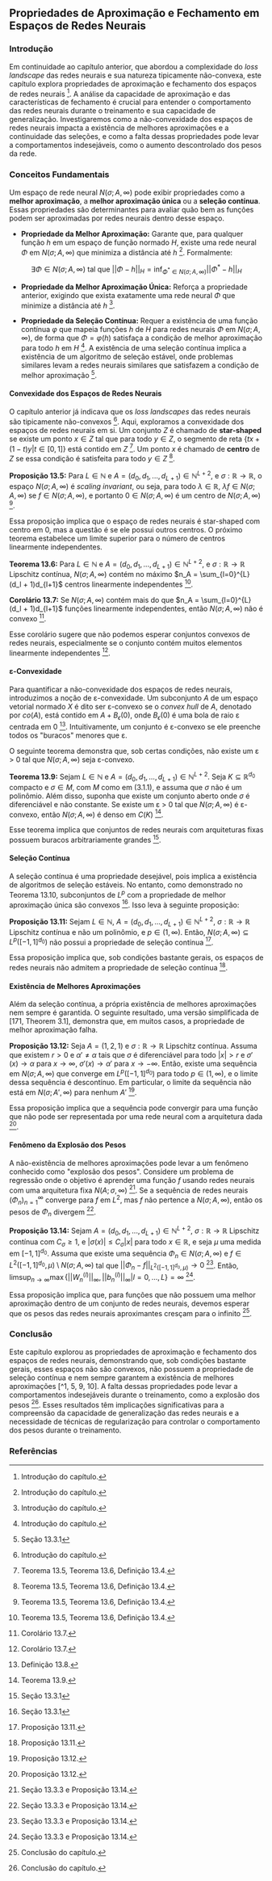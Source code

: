 ## Propriedades de Aproximação e Fechamento em Espaços de Redes Neurais

### Introdução
Em continuidade ao capítulo anterior, que abordou a complexidade do *loss landscape* das redes neurais e sua natureza tipicamente não-convexa, este capítulo explora propriedades de aproximação e fechamento dos espaços de redes neurais [^1]. A análise da capacidade de aproximação e das características de fechamento é crucial para entender o comportamento das redes neurais durante o treinamento e sua capacidade de generalização. Investigaremos como a não-convexidade dos espaços de redes neurais impacta a existência de melhores aproximações e a continuidade das seleções, e como a falta dessas propriedades pode levar a comportamentos indesejáveis, como o aumento descontrolado dos pesos da rede.

### Conceitos Fundamentais
Um espaço de rede neural $N(\sigma; A, \infty)$ pode exibir propriedades como a **melhor aproximação**, a **melhor aproximação única** ou a **seleção contínua**. Essas propriedades são determinantes para avaliar quão bem as funções podem ser aproximadas por redes neurais dentro desse espaço.

*   **Propriedade da Melhor Aproximação:** Garante que, para qualquer função $h$ em um espaço de função normado $H$, existe uma rede neural $\Phi$ em $N(\sigma; A, \infty)$ que minimiza a distância até $h$ [^1]. Formalmente:

$$
\exists \Phi \in N(\sigma; A, \infty) \text{ tal que } ||\Phi - h||_H = \inf_{\Phi^* \in N(\sigma; A, \infty)} ||\Phi^* - h||_H
$$

*   **Propriedade da Melhor Aproximação Única:** Reforça a propriedade anterior, exigindo que exista exatamente uma rede neural $\Phi$ que minimize a distância até $h$ [^1].

*   **Propriedade da Seleção Contínua:** Requer a existência de uma função contínua $\varphi$ que mapeia funções $h$ de $H$ para redes neurais $\Phi$ em $N(\sigma; A, \infty)$, de forma que $\Phi = \varphi(h)$ satisfaça a condição de melhor aproximação para todo $h$ em $H$ [^1]. A existência de uma seleção contínua implica a existência de um algoritmo de seleção estável, onde problemas similares levam a redes neurais similares que satisfazem a condição de melhor aproximação [^8].

#### Convexidade dos Espaços de Redes Neurais
O capítulo anterior já indicava que os *loss landscapes* das redes neurais são tipicamente não-convexos [^1]. Aqui, exploramos a convexidade dos espaços de redes neurais em si. Um conjunto $Z$ é chamado de **star-shaped** se existe um ponto $x \in Z$ tal que para todo $y \in Z$, o segmento de reta $\{tx + (1-t)y | t \in [0,1]\}$ está contido em $Z$ [^4]. Um ponto $x$ é chamado de **centro** de $Z$ se essa condição é satisfeita para todo $y \in Z$ [^4].

**Proposição 13.5:** Para $L \in \mathbb{N}$ e $A = (d_0, d_1, ..., d_{L+1}) \in \mathbb{N}^{L+2}$, e $\sigma: \mathbb{R} \rightarrow \mathbb{R}$, o espaço $N(\sigma; A, \infty)$ é *scaling invariant*, ou seja, para todo $\lambda \in \mathbb{R}$, $\lambda f \in N(\sigma; A, \infty)$ se $f \in N(\sigma; A, \infty)$, e portanto $0 \in N(\sigma; A, \infty)$ é um centro de $N(\sigma; A, \infty)$ [^4].

Essa proposição implica que o espaço de redes neurais é star-shaped com centro em 0, mas a questão é se ele possui outros centros. O próximo teorema estabelece um limite superior para o número de centros linearmente independentes.

**Teorema 13.6:** Para $L \in \mathbb{N}$ e $A = (d_0, d_1, ..., d_{L+1}) \in \mathbb{N}^{L+2}$, e $\sigma: \mathbb{R} \rightarrow \mathbb{R}$ Lipschitz contínua, $N(\sigma; A, \infty)$ contém no máximo $n_A = \sum_{l=0}^{L} (d_l + 1)d_{l+1}$ centros linearmente independentes [^4].

**Corolário 13.7:** Se $N(\sigma; A, \infty)$ contém mais do que $n_A = \sum_{l=0}^{L} (d_l + 1)d_{l+1}$ funções linearmente independentes, então $N(\sigma; A, \infty)$ não é convexo [^5].

Esse corolário sugere que não podemos esperar conjuntos convexos de redes neurais, especialmente se o conjunto contém muitos elementos linearmente independentes [^5].

#### ɛ-Convexidade
Para quantificar a não-convexidade dos espaços de redes neurais, introduzimos a noção de ɛ-convexidade. Um subconjunto $A$ de um espaço vetorial normado $X$ é dito ser ɛ-convexo se o *convex hull* de $A$, denotado por $co(A)$, está contido em $A + B_{\epsilon}(0)$, onde $B_{\epsilon}(0)$ é uma bola de raio ɛ centrada em 0 [^6]. Intuitivamente, um conjunto é ɛ-convexo se ele preenche todos os "buracos" menores que ɛ.

O seguinte teorema demonstra que, sob certas condições, não existe um ɛ > 0 tal que $N(\sigma; A, \infty)$ seja ɛ-convexo.

**Teorema 13.9:** Sejam $L \in \mathbb{N}$ e $A = (d_0, d_1, ..., d_{L+1}) \in \mathbb{N}^{L+2}$. Seja $K \subseteq \mathbb{R}^{d_0}$ compacto e $\sigma \in M$, com $M$ como em (3.1.1), e assuma que $\sigma$ não é um polinômio. Além disso, suponha que existe um conjunto aberto onde $\sigma$ é diferenciável e não constante. Se existe um ɛ > 0 tal que $N(\sigma; A, \infty)$ é ɛ-convexo, então $N(\sigma; A, \infty)$ é denso em $C(K)$ [^7].

Esse teorema implica que conjuntos de redes neurais com arquiteturas fixas possuem buracos arbitrariamente grandes [^8].

#### Seleção Contínua
A seleção contínua é uma propriedade desejável, pois implica a existência de algoritmos de seleção estáveis. No entanto, como demonstrado no Teorema 13.10, subconjuntos de $L^p$ com a propriedade de melhor aproximação única são convexos [^8]. Isso leva à seguinte proposição:

**Proposição 13.11:** Sejam $L \in \mathbb{N}$, $A = (d_0, d_1, ..., d_{L+1}) \in \mathbb{N}^{L+2}$, $\sigma: \mathbb{R} \rightarrow \mathbb{R}$ Lipschitz contínua e não um polinômio, e $p \in (1, \infty)$. Então, $N(\sigma; A, \infty) \subseteq L^p([-1,1]^{d_0})$ não possui a propriedade de seleção contínua [^9].

Essa proposição implica que, sob condições bastante gerais, os espaços de redes neurais não admitem a propriedade de seleção contínua [^9].

#### Existência de Melhores Aproximações
Além da seleção contínua, a própria existência de melhores aproximações nem sempre é garantida. O seguinte resultado, uma versão simplificada de [171, Theorem 3.1], demonstra que, em muitos casos, a propriedade de melhor aproximação falha.

**Proposição 13.12:** Seja $A = (1, 2, 1)$ e $\sigma: \mathbb{R} \rightarrow \mathbb{R}$ Lipschitz contínua. Assuma que existem $r > 0$ e $\alpha' \neq \alpha$ tais que $\sigma$ é diferenciável para todo $|x| > r$ e $\sigma'(x) \rightarrow \alpha$ para $x \rightarrow \infty$, $\sigma'(x) \rightarrow \alpha'$ para $x \rightarrow -\infty$. Então, existe uma sequência em $N(\sigma; A, \infty)$ que converge em $L^p([-1,1]^{d_0})$ para todo $p \in (1, \infty)$, e o limite dessa sequência é descontínuo. Em particular, o limite da sequência não está em $N(\sigma; A', \infty)$ para nenhum $A'$ [^10].

Essa proposição implica que a sequência pode convergir para uma função que não pode ser representada por uma rede neural com a arquitetura dada [^10].

#### Fenômeno da Explosão dos Pesos
A não-existência de melhores aproximações pode levar a um fenômeno conhecido como "explosão dos pesos". Considere um problema de regressão onde o objetivo é aprender uma função $f$ usando redes neurais com uma arquitetura fixa $N(A; \sigma, \infty)$ [^11]. Se a sequência de redes neurais $(\Phi_n)_{n=1}^{\infty}$ converge para $f$ em $L^2$, mas $f$ não pertence a $N(\sigma; A, \infty)$, então os pesos de $\Phi_n$ divergem [^11].

**Proposição 13.14:** Sejam $A = (d_0, d_1, ..., d_{L+1}) \in \mathbb{N}^{L+2}$, $\sigma: \mathbb{R} \rightarrow \mathbb{R}$ Lipschitz contínua com $C_\sigma \geq 1$, e $|\sigma(x)| \leq C_\sigma |x|$ para todo $x \in \mathbb{R}$, e seja $\mu$ uma medida em $[-1,1]^{d_0}$. Assuma que existe uma sequência $\Phi_n \in N(\sigma; A, \infty)$ e $f \in L^2([-1,1]^{d_0}, \mu) \setminus N(\sigma; A, \infty)$ tal que $||\Phi_n - f||_{L^2([-1,1]^{d_0}, \mu)} \rightarrow 0$ [^11]. Então, $\limsup_{n \rightarrow \infty} \max\{||W_n^{(l)}||_\infty, ||b_n^{(l)}||_\infty | l = 0, ..., L\} = \infty$ [^11].

Essa proposição implica que, para funções que não possuem uma melhor aproximação dentro de um conjunto de redes neurais, devemos esperar que os pesos das redes neurais aproximantes cresçam para o infinito [^12].

### Conclusão
Este capítulo explorou as propriedades de aproximação e fechamento dos espaços de redes neurais, demonstrando que, sob condições bastante gerais, esses espaços não são convexos, não possuem a propriedade de seleção contínua e nem sempre garantem a existência de melhores aproximações [^1, 5, 9, 10]. A falta dessas propriedades pode levar a comportamentos indesejáveis durante o treinamento, como a explosão dos pesos [^12]. Esses resultados têm implicações significativas para a compreensão da capacidade de generalização das redes neurais e a necessidade de técnicas de regularização para controlar o comportamento dos pesos durante o treinamento.

### Referências
[^1]: Introdução do capítulo.
[^2]: Definição da propriedade da melhor aproximação.
[^3]: Definição da propriedade da melhor aproximação única.
[^4]: Teorema 13.5, Teorema 13.6, Definição 13.4.
[^5]: Corolário 13.7.
[^6]: Definição 13.8.
[^7]: Teorema 13.9.
[^8]: Seção 13.3.1
[^9]: Proposição 13.11.
[^10]: Proposição 13.12.
[^11]: Seção 13.3.3 e Proposição 13.14.
[^12]: Conclusão do capítulo.
<!-- END -->